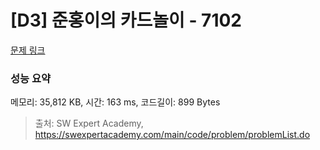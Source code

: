 # [D3] 준홍이의 카드놀이 - 7102 

[문제 링크](https://swexpertacademy.com/main/code/problem/problemDetail.do?contestProbId=AWkIlHWqBYcDFAXC) 

### 성능 요약

메모리: 35,812 KB, 시간: 163 ms, 코드길이: 899 Bytes



> 출처: SW Expert Academy, https://swexpertacademy.com/main/code/problem/problemList.do